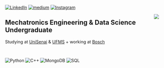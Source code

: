 [![LinkedIn](https://img.shields.io/badge/LinkedIn-000?style=for-the-badge&logo=linkedin&logoColor=0E76A8)](https://www.linkedin.com/in/nscunha)
[![medium](https://img.shields.io/badge/Medium-12100E?style=for-the-badge&logo=medium&logoColor=white)](https://medium.com/@maxykoin)
[![Instagram](https://img.shields.io/badge/Instagram-000?style=for-the-badge&logo=instagram)](https://www.instagram.com/chaospieces)

<img align='right' src="https://github-readme-stats.vercel.app/api/top-langs/?username=maxykoin&hide=html&layout=compact&theme=highcontrast&exclude_repo=Vault2&hide_progress=true">

## Mechatronics Engineering & Data Science Undergraduate
<p>Studying at <a href="https://www.unisenaipr.com.br/cursos/graduacao/engenharia-mecatronica?modalidade=Presencial">UniSenai</a> & <a href= "https://agead.ufms.br/tecnologia-em-ciencia-dos-dados">UFMS</a> + working at <a href= "https://www.bosch.com.br/">Bosch</a></p>
<br/>

![Python](https://img.shields.io/badge/Python-000?style=for-the-badge&logo=python)
![C++](https://img.shields.io/badge/C-000?style=for-the-badge&logo=c%2B%2B&logoColor=00599C)
![MongoDB](https://img.shields.io/badge/MongoDB-000?style=for-the-badge&logo=python)
![SQL](https://img.shields.io/badge/SQL-000?style=for-the-badge&logo=python)
